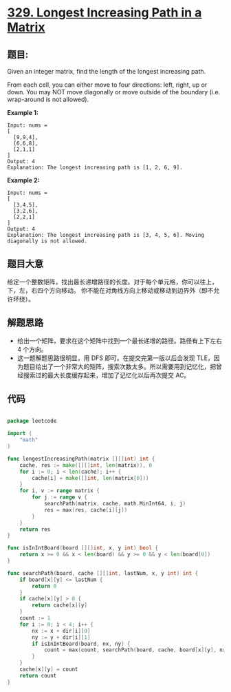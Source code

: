 # [329. Longest Increasing Path in a Matrix](https://leetcode.com/problems/longest-increasing-path-in-a-matrix/)


## 题目:

Given an integer matrix, find the length of the longest increasing path.

From each cell, you can either move to four directions: left, right, up or down. You may NOT move diagonally or move outside of the boundary (i.e. wrap-around is not allowed).

**Example 1:**

    Input: nums = 
    [
      [9,9,4],
      [6,6,8],
      [2,1,1]
    ] 
    Output: 4 
    Explanation: The longest increasing path is [1, 2, 6, 9].

**Example 2:**

    Input: nums = 
    [
      [3,4,5],
      [3,2,6],
      [2,2,1]
    ] 
    Output: 4 
    Explanation: The longest increasing path is [3, 4, 5, 6]. Moving diagonally is not allowed.


## 题目大意

给定一个整数矩阵，找出最长递增路径的长度。对于每个单元格，你可以往上，下，左，右四个方向移动。 你不能在对角线方向上移动或移动到边界外（即不允许环绕）。


## 解题思路


- 给出一个矩阵，要求在这个矩阵中找到一个最长递增的路径。路径有上下左右 4 个方向。
- 这一题解题思路很明显，用 DFS 即可。在提交完第一版以后会发现 TLE，因为题目给出了一个非常大的矩阵，搜索次数太多。所以需要用到记忆化，把曾经搜索过的最大长度缓存起来，增加了记忆化以后再次提交 AC。


## 代码

```go

package leetcode

import (
	"math"
)

func longestIncreasingPath(matrix [][]int) int {
	cache, res := make([][]int, len(matrix)), 0
	for i := 0; i < len(cache); i++ {
		cache[i] = make([]int, len(matrix[0]))
	}
	for i, v := range matrix {
		for j := range v {
			searchPath(matrix, cache, math.MinInt64, i, j)
			res = max(res, cache[i][j])
		}
	}
	return res
}

func isInIntBoard(board [][]int, x, y int) bool {
	return x >= 0 && x < len(board) && y >= 0 && y < len(board[0])
}

func searchPath(board, cache [][]int, lastNum, x, y int) int {
	if board[x][y] <= lastNum {
		return 0
	}
	if cache[x][y] > 0 {
		return cache[x][y]
	}
	count := 1
	for i := 0; i < 4; i++ {
		nx := x + dir[i][0]
		ny := y + dir[i][1]
		if isInIntBoard(board, nx, ny) {
			count = max(count, searchPath(board, cache, board[x][y], nx, ny)+1)
		}
	}
	cache[x][y] = count
	return count
}

```